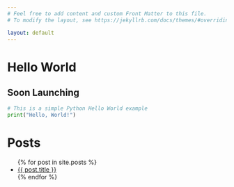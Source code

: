 ```yaml
---
# Feel free to add content and custom Front Matter to this file.
# To modify the layout, see https://jekyllrb.com/docs/themes/#overriding-theme-defaults

layout: default
---
```


# Hello World
##  Soon Launching 

```python
# This is a simple Python Hello World example
print("Hello, World!")
```


# Posts 
<ul>
  {% for post in site.posts %}
    <li>
      <a href="{{ post.url }}">{{ post.title }}  </a>
    </li>
  {% endfor %}
</ul>
